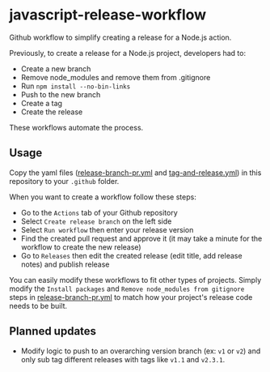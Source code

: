 # javascript-release-workflow

Github workflow to simplify creating a release for a Node.js action.

Previously, to create a release for a Node.js project, developers had to:

- Create a new branch
- Remove node_modules and remove them from .gitignore
- Run `npm install --no-bin-links`
- Push to the new branch
- Create a tag
- Create the release

These workflows automate the process.

## Usage

Copy the yaml files ([release-branch-pr.yml](./release-branch-pr.yml) and [tag-and-release.yml](./tag-and-release.yml)) in this repository to your `.github` folder.

When you want to create a workflow follow these steps:

- Go to the `Actions` tab of your Github repository
- Select `Create release branch` on the left side
- Select `Run workflow` then enter your release version
- Find the created pull request and approve it (it may take a minute for the workflow to create the new release)
- Go to `Releases` then edit the created release (edit title, add release notes) and publish release

You can easily modify these workflows to fit other types of projects. Simply modify the `Install packages` and `Remove node_modules from gitignore` steps in [release-branch-pr.yml](./release-branch-pr.yml) to match how your project's release code needs to be built.

## Planned updates

- Modify logic to push to an overarching version branch (ex: `v1` or `v2`) and only sub tag different releases with tags like `v1.1` and `v2.3.1`.
